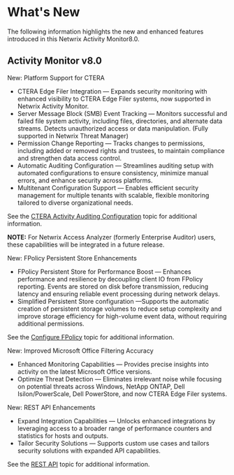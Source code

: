 # What's New

The following information highlights the new and enhanced features introduced in this Netwrix Activity Monitor8.0.

## Activity Monitor v8.0

New: Platform Support for CTERA

- CTERA Edge Filer Integration — Expands security monitoring with enhanced visibility to CTERA Edge Filer systems, now supported in Netwrix Activity Monitor.
- Server Message Block (SMB) Event Tracking — Monitors successful and failed file system activity, including files, directories, and alternate data streams. Detects unauthorized access or data manipulation. (Fully supported in Netwrix Threat Manager)
- Permission Change Reporting — Tracks changes to permissions, including added or removed rights and trustees, to maintain compliance and strengthen data access control.
- Automatic Auditing Configuration — Streamlines auditing setup with automated configurations to ensure consistency, minimize manual errors, and enhance security across platforms.
- Multitenant Configuration Support — Enables efficient security management for multiple tenants with scalable, flexible monitoring tailored to diverse organizational needs.

See the [CTERA Activity Auditing Configuration](/docs/activitymonitor/config/ctera/Activity.md) topic for additional information.

__NOTE:__ For Netwrix Access Analyzer (formerly Enterprise Auditor) users, these capabilities will be integrated in a future release.

New: FPolicy Persistent Store Enhancements

- FPolicy Persistent Store for Performance Boost — Enhances performance and resilience by decoupling client IO from FPolicy reporting. Events are stored on disk before transmission, reducing latency and ensuring reliable event processing during network delays.
- Simplified Persistent Store configuration —Supports the automatic creation of persistent storage volumes to reduce setup complexity and improve storage efficiency for high-volume event data, without requiring additional permissions.

See the [Configure FPolicy](/docs/activitymonitor/config/netappcmode/configurefpolicy.md) topic for additional information.

New: Improved Microsoft Office Filtering Accuracy

- Enhanced Monitoring Capabilities — Provides precise insights into activity on the latest Microsoft Office versions.
- Optimize Threat Detection — Eliminates irrelevant noise while focusing on potential threats across Windows, NetApp ONTAP, Dell Isilon/PowerScale, Dell PowerStore, and now CTERA Edge Filer systems.

New: REST API Enhancements

- Expand Integration Capabilities — Unlocks enhanced integrations by leveraging access to a broader range of performance counters and statistics for hosts and outputs.
- Tailor Security Solutions — Supports custom use cases and tailors security solutions with expanded API capabilities.

See the [REST API](/docs/activitymonitor/activitymonitor/restapi/overview.md) topic for additional information.
